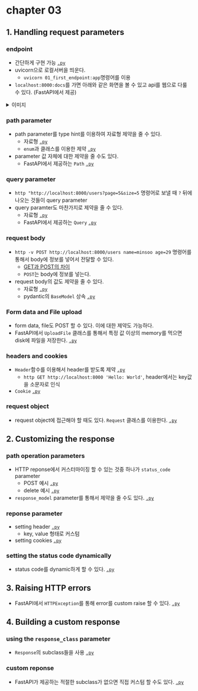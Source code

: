 # chapter 03

## 1. Handling request parameters

### endpoint
- 간단하게 구현 가능 [`.py`](./01_first_endpoint.py)
- uvicorn으로 로컬서버을 띄운다.
    - `uvicorn 01_first_endpoint:app`명령어를 이용
- `localhost:8000:docs`를 가면 아래와 같은 화면을 볼 수 있고 api를 웹으로 다룰 수 있다. (FastAPI에서 제공)

<details>
<summary>이미지</summary>

![docs](../images/docs.png)

</details>

### path parameter
- path parameter를 type hint를 이용하여 자료형 제약을 줄 수 있다.
    - 자료형 [`.py`](./02_path_parameters_base.py)
    - `enum`과 클래스를 이용한 제약 [`.py`](./03_path_parameters_enum.py)
- parameter 값 자체에 대한 제약을 줄 수도 있다.
    - FastAPI에서 제공하는 `Path` [`.py`](./04_path_parameters_Path.py)

### query parameter
- `http "http://localhost:8000/users?page=5&size=5` 명령어로 보낼 때 `?` 뒤에 나오는 것들이 query parameter
- query paramter도 마찬가지로 제약을 줄 수 있다.
    - 자료형 [`.py`](./05_query_parameters.py)
    - FastAPI에서 제공하는 `Query` [`.py`](./06_query_parameters_Query.py)

### request body
- `http -v POST http://localhost:8000/users name=minsoo age=29` 명령어를 통해서 body에 정보를 넣어서 전달할 수 있다.
    - [GET과 POST의 차이](https://brilliantdevelop.tistory.com/33)
    - `POST`는 body에 정보를 넣는다.
- request body의 값도 제약을 줄 수 있다.
    - 자료형 [`.py`](./07_request_body.py)
    - pydantic의 `BaseModel` 상속 [`.py`](./08_request_body_pydantic.py)

### Form data and File upload
- form data, file도 POST 할 수 있다. 이에 대한 제약도 가능하다.
- FastAPI에서 `UploadFile` 클래스를 통해서 특정 값 이상의 memory를 먹으면 disk에 파일을 저장한다. [`.py`](./09_upload_file.py)

### headers and cookies
- `Header`함수를 이용해서 header를 받도록 제약 [`.py`](./10_headers.py)
    - `http GET http://localhost:8000 'Hello: World'`, header에서는 key값을 소문자로 인식
- `Cookie` [`.py`](./11_cookies.py)

### request object
- request object에 접근해야 할 때도 있다. `Request` 클래스를 이용한다. [`.py`](./12_request_obj.py)

## 2. Customizing the response

### path operation parameters
- HTTP reponse에서 커스터마이징 할 수 있는 것중 하나가 `status_code` parameter
    - POST 예시 [`.py`](./13_response_path_parameters_POST.py)
    - delete 예시 [`.py`](./14_response_path_parameters_delete.py)
- `response_model` parameter를 통해서 제약을 줄 수도 있다. [`.py`](./15_reponse_parameters_reponse_model.py)

### reponse parameter
- setting header [`.py`](./16_response_parameter_header.py)
    - key, value 형태로 커스텀
- setting cookies [`.py`](./17_response_parameter_cookie.py)

### setting the status code dynamically
- status code를 dynamic하게 할 수 있다. [`.py`](./18_response_parameter_status_code.py)

## 3. Raising HTTP errors
- FastAPI에서 `HTTPException`를 통해 error를 custom raise 할 수 있다. [`.py`](./19_raise_error.py)

## 4. Building a custom response

### using the `response_class` parameter
- `Response`의 subclass들을 사용 [`.py`](./20_custom_reponse.py)

### custom reponse
- FastAPI가 제공하는 적절한 subclass가 없으면 직접 커스텀 할 수도 있다. [`.py`](./21_custom_reponse.py)